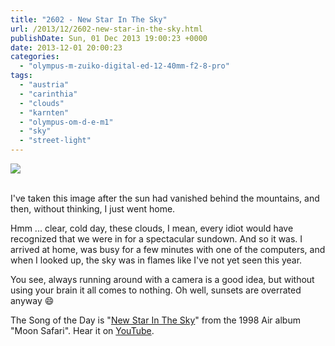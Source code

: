 ```yaml
---
title: "2602 - New Star In The Sky"
url: /2013/12/2602-new-star-in-the-sky.html
publishDate: Sun, 01 Dec 2013 19:00:23 +0000
date: 2013-12-01 20:00:23
categories: 
  - "olympus-m-zuiko-digital-ed-12-40mm-f2-8-pro"
tags: 
  - "austria"
  - "carinthia"
  - "clouds"
  - "karnten"
  - "olympus-om-d-e-m1"
  - "sky"
  - "street-light"
---
```

<div class="container">
<div class="center"><a target="_blank" href="https://d25zfm9zpd7gm5.cloudfront.net/1200x1200/2013/20131128_160535_lr.jpg"><img src="https://d25zfm9zpd7gm5.cloudfront.net/0600x0600/2013/20131128_160535_lr.jpg" /></a></div>
</div>
<br />

I've taken this image after the sun had vanished behind the mountains, and then, without thinking, I just went home. 

Hmm ... clear, cold day, these clouds, I mean, every idiot would have recognized that we were in for a spectacular sundown. And so it was. I arrived at home, was busy for a few minutes with one of the computers, and when I looked up, the sky was in flames like I've not yet seen this year.

 You see, always running around with a camera is a good idea, but without using your brain it all comes to nothing. Oh well, sunsets are overrated anyway 😄

The Song of the Day is "<a href="http://www.lyricsmode.com/lyrics/a/air/new_star_in_the_sky.html" target="_blank">New Star In The Sky</a>" from the 1998 Air album "Moon Safari". Hear it on <a href="http://www.youtube.com/watch?v=RwjmqYdb_EU" target="_blank">YouTube</a>.
